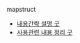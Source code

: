 mapstruct
- [내용간략 설명 굿](https://jforj.tistory.com/95)
- [사용관련 내용 정리 굿](https://velog.io/@letsdev/Spring-Boot-DTO%EB%A5%BC-Entity%EB%A1%9C-Entity%EB%A5%BC-DTO%EB%A1%9Cfeat.-MapStruct%EB%8A%94-Record%EB%A5%BC-%EC%A7%80%EC%9B%90%ED%95%A9%EB%8B%88%EB%8B%A4)
